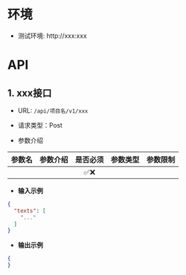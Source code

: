 # 环境

- 测试环境: http://xxx:xxx

# API

## 1. xxx接口

- URL: `/api/项目名/v1/xxx`

- 请求类型：Post

- 参数介绍

| 参数名 | 参数介绍 | 是否必须 | 参数类型 | 参数限制 |
|-----|------|:----:|------|------|
|     |      |  ✅❌  |      |      |

- **输入示例**

```json
{
  "texts": [
    "..."
  ]
}
```

- **输出示例**

```json
{
}
```